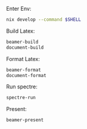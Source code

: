 Enter Env:
```bash
nix develop --command $SHELL
```

Build Latex: 
```bash
beamer-build
document-build
```

Format Latex:
```bash
beamer-format
document-format
```

Run spectre:
```bash
spectre-run
```

Present:
```bash
beamer-present
```